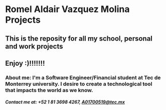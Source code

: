# Romel Aldair Vazquez Molina Projects
## This is the reposity for all my school, personal and work projects 
## Enjoy :)!!!!!!!

### About me: I'm a Software Engineer/Financial student at Tec de Monterrey university. I desire to create a technological tool that impacts the world as we know. 

##### Contact me at: +52 1 81 3698 4267, A01700519@tec.mx
